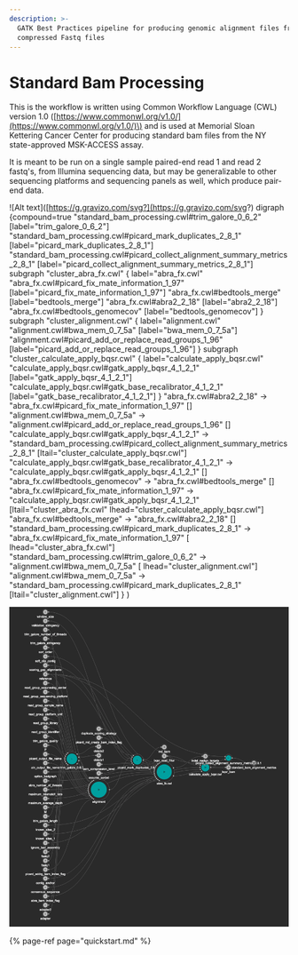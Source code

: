 ```yaml
---
description: >-
  GATK Best Practices pipeline for producing genomic alignment files from
  compressed Fastq files
---
```


# Standard Bam Processing

This is the workflow is written using Common Workflow Language \(CWL\) version 1.0 \([https://www.commonwl.org/v1.0/](https://www.commonwl.org/v1.0/)\) and is used at Memorial Sloan Kettering Cancer Center for producing standard bam files from the NY state-approved MSK-ACCESS assay.

It is meant to be run on a single sample paired-end read 1 and read 2 fastq's, from Illumina sequencing data, but may be generalizable to other sequencing platforms and sequencing panels as well, which produce pair-end data.

!\[Alt text\]\([https://g.gravizo.com/svg?](https://g.gravizo.com/svg?) digraph {compound=true "standard\_bam\_processing.cwl\#trim\_galore\_0\_6\_2" \[label="trim\_galore\_0\_6\_2"\] "standard\_bam\_processing.cwl\#picard\_mark\_duplicates\_2\_8\_1" \[label="picard\_mark\_duplicates\_2\_8\_1"\] "standard\_bam\_processing.cwl\#picard\_collect\_alignment\_summary\_metrics\_2\_8\_1" \[label="picard\_collect\_alignment\_summary\_metrics\_2\_8\_1"\] subgraph "cluster\_abra\_fx.cwl" { label="abra\_fx.cwl" "abra\_fx.cwl\#picard\_fix\_mate\_information\_1\_97" \[label="picard\_fix\_mate\_information\_1\_97"\] "abra\_fx.cwl\#bedtools\_merge" \[label="bedtools\_merge"\] "abra\_fx.cwl\#abra2\_2\_18" \[label="abra2\_2\_18"\] "abra\_fx.cwl\#bedtools\_genomecov" \[label="bedtools\_genomecov"\] } subgraph "cluster\_alignment.cwl" { label="alignment.cwl" "alignment.cwl\#bwa\_mem\_0\_7\_5a" \[label="bwa\_mem\_0\_7\_5a"\] "alignment.cwl\#picard\_add\_or\_replace\_read\_groups\_1\_96" \[label="picard\_add\_or\_replace\_read\_groups\_1\_96"\] } subgraph "cluster\_calculate\_apply\_bqsr.cwl" { label="calculate\_apply\_bqsr.cwl" "calculate\_apply\_bqsr.cwl\#gatk\_apply\_bqsr\_4\_1\_2\_1" \[label="gatk\_apply\_bqsr\_4\_1\_2\_1"\] "calculate\_apply\_bqsr.cwl\#gatk\_base\_recalibrator\_4\_1\_2\_1" \[label="gatk\_base\_recalibrator\_4\_1\_2\_1"\] } "abra\_fx.cwl\#abra2\_2\_18" -&gt; "abra\_fx.cwl\#picard\_fix\_mate\_information\_1\_97" \[\] "alignment.cwl\#bwa\_mem\_0\_7\_5a" -&gt; "alignment.cwl\#picard\_add\_or\_replace\_read\_groups\_1\_96" \[\] "calculate\_apply\_bqsr.cwl\#gatk\_apply\_bqsr\_4\_1\_2\_1" -&gt; "standard\_bam\_processing.cwl\#picard\_collect\_alignment\_summary\_metrics\_2\_8\_1" \[ltail="cluster\_calculate\_apply\_bqsr.cwl"\] "calculate\_apply\_bqsr.cwl\#gatk\_base\_recalibrator\_4\_1\_2\_1" -&gt; "calculate\_apply\_bqsr.cwl\#gatk\_apply\_bqsr\_4\_1\_2\_1" \[\] "abra\_fx.cwl\#bedtools\_genomecov" -&gt; "abra\_fx.cwl\#bedtools\_merge" \[\] "abra\_fx.cwl\#picard\_fix\_mate\_information\_1\_97" -&gt; "calculate\_apply\_bqsr.cwl\#gatk\_apply\_bqsr\_4\_1\_2\_1" \[ltail="cluster\_abra\_fx.cwl" lhead="cluster\_calculate\_apply\_bqsr.cwl"\] "abra\_fx.cwl\#bedtools\_merge" -&gt; "abra\_fx.cwl\#abra2\_2\_18" \[\] "standard\_bam\_processing.cwl\#picard\_mark\_duplicates\_2\_8\_1" -&gt; "abra\_fx.cwl\#picard\_fix\_mate\_information\_1\_97" \[ lhead="cluster\_abra\_fx.cwl"\] "standard\_bam\_processing.cwl\#trim\_galore\_0\_6\_2" -&gt; "alignment.cwl\#bwa\_mem\_0\_7\_5a" \[ lhead="cluster\_alignment.cwl"\] "alignment.cwl\#bwa\_mem\_0\_7\_5a" -&gt; "standard\_bam\_processing.cwl\#picard\_mark\_duplicates\_2\_8\_1" \[ltail="cluster\_alignment.cwl"\] } \)

![Workflow - as viewed from Rabix Composer](.gitbook/assets/screen-shot-2019-09-20-at-10.37.09-am-1.png)

{% page-ref page="quickstart.md" %}

